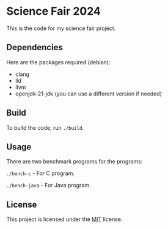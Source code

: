 # Science Fair 2024
This is the code for my science fair project.

## Dependencies
Here are the packages required (debian):

- clang
- lld
- llvm
- openjdk-21-jdk (you can use a different version if needed)

## Build
To build the code, run `./build`.

## Usage
There are two benchmark programs for the programs:

`./bench-c` - For C program.

`./bench-java` - For Java program.

## License
This project is licensed under the [MIT](https://choosealicense.com/licenses/mit/) license.
